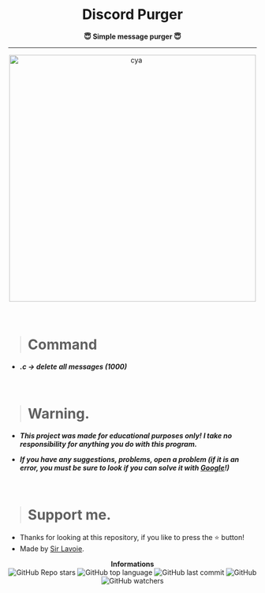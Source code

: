 <h1 align="center">Discord Purger</h1>

<p align='center'>
    <b>😇 Simple message purger 😇</b>
</p>

----

<p align="center">
    <img src="https://gifdb.com/images/high/kakashi-hatake-anime-bye-bye-vv4xg0yxihvsb76h.gif" alt="cya" width="500px"/>
</p>

<br/>

> # Command

* ***.c -> delete all messages (1000)***

<br/>

> # Warning.

* ***This project was made for educational purposes only! I take no responsibility for anything you do with this program.***

* ***If you have any suggestions, problems, open a problem (if it is an error, you must be sure to look if you can solve it with [Google](https://giybf.com)!)***  
  
<br/>

> # Support me.

* Thanks for looking at this repository, if you like to press the ⭐ button!
* Made by [Sir Lavoie](https://github.com/sirlavoie).

<p align="center">
    <b>Informations</b><br>
    <img alt="GitHub Repo stars" src="https://img.shields.io/github/stars/sirlavoie/Discord-Purger?color=0aa2fa">
    <img alt="GitHub top language" src="https://img.shields.io/github/languages/top/sirlavoie/Discord-Purger?color=0aa2fa">
    <img alt="GitHub last commit" src="https://img.shields.io/github/last-commit/sirlavoie/Discord-Purger?color=0aa2fa">
    <img alt="GitHub" src="https://img.shields.io/github/license/sirlavoie/Discord-Purger?color=0aa2fa">
    <img alt="GitHub watchers" src="https://img.shields.io/github/watchers/sirlavoie/Discord-Purger?color=0aa2fa">
</p>
